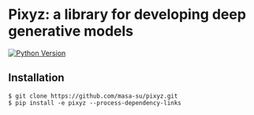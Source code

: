 # Pixyz: a library for developing deep generative models

[![Python Version](https://img.shields.io/pypi/pyversions/Django.svg)](https://github.com/masa-su/pixyz)

## Installation
```
$ git clone https://github.com/masa-su/pixyz.git
$ pip install -e pixyz --process-dependency-links
```
